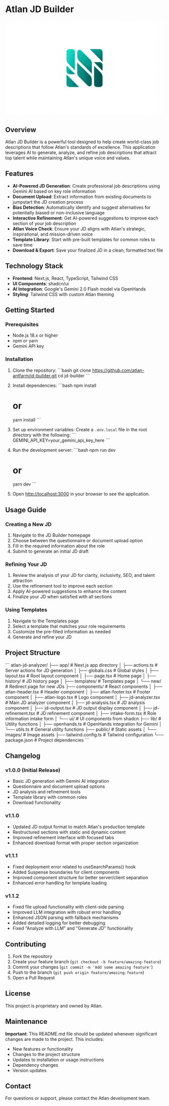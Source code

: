 # Atlan JD Builder

![Atlan Logo](public/images/atlan-logo.png)

## Overview

Atlan JD Builder is a powerful tool designed to help create world-class job descriptions that follow Atlan's standards of excellence. This application leverages AI to generate, analyze, and refine job descriptions that attract top talent while maintaining Atlan's unique voice and values.

## Features

- **AI-Powered JD Generation**: Create professional job descriptions using Gemini AI based on key role information
- **Document Upload**: Extract information from existing documents to jumpstart the JD creation process
- **Bias Detection**: Automatically identify and suggest alternatives for potentially biased or non-inclusive language
- **Interactive Refinement**: Get AI-powered suggestions to improve each section of your job description
- **Atlan Voice Check**: Ensure your JD aligns with Atlan's strategic, inspirational, and mission-driven voice
- **Template Library**: Start with pre-built templates for common roles to save time
- **Download & Export**: Save your finalized JD in a clean, formatted text file

## Technology Stack

- **Frontend**: Next.js, React, TypeScript, Tailwind CSS
- **UI Components**: shadcn/ui
- **AI Integration**: Google's Gemini 2.0 Flash model via OpenHands
- **Styling**: Tailwind CSS with custom Atlan theming

## Getting Started

### Prerequisites

- Node.js 18.x or higher
- npm or yarn
- Gemini API key

### Installation

1. Clone the repository:
   \`\`\`bash
   git clone https://github.com/atlan-antfarm/jd-builder.git
   cd jd-builder
   \`\`\`

2. Install dependencies:
   \`\`\`bash
   npm install
   # or
   yarn install
   \`\`\`

3. Set up environment variables:
   Create a `.env.local` file in the root directory with the following:
   \`\`\`
   GEMINI_API_KEY=your_gemini_api_key_here
   \`\`\`

4. Run the development server:
   \`\`\`bash
   npm run dev
   # or
   yarn dev
   \`\`\`

5. Open [http://localhost:3000](http://localhost:3000) in your browser to see the application.

## Usage Guide

### Creating a New JD

1. Navigate to the JD Builder homepage
2. Choose between the questionnaire or document upload option
3. Fill in the required information about the role
4. Submit to generate an initial JD draft

### Refining Your JD

1. Review the analysis of your JD for clarity, inclusivity, SEO, and talent attraction
2. Use the refinement tool to improve each section
3. Apply AI-powered suggestions to enhance the content
4. Finalize your JD when satisfied with all sections

### Using Templates

1. Navigate to the Templates page
2. Select a template that matches your role requirements
3. Customize the pre-filled information as needed
4. Generate and refine your JD

## Project Structure

\`\`\`
atlan-jd-analyzer/
├── app/                  # Next.js app directory
│   ├── actions.ts        # Server actions for JD generation
│   ├── globals.css       # Global styles
│   ├── layout.tsx        # Root layout component
│   ├── page.tsx          # Home page
│   ├── history/          # JD history page
│   ├── templates/        # Templates page
│   └── new/              # Redirect page for new JDs
├── components/           # React components
│   ├── atlan-header.tsx  # Header component
│   ├── atlan-footer.tsx  # Footer component
│   ├── atlan-logo.tsx    # Logo component
│   ├── jd-analyzer.tsx   # Main JD analyzer component
│   ├── jd-analysis.tsx   # JD analysis component
│   ├── jd-output.tsx     # JD output display component
│   ├── jd-refinement.tsx # JD refinement component
│   ├── intake-form.tsx   # Role information intake form
│   └── ui/               # UI components from shadcn
├── lib/                  # Utility functions
│   ├── openhands.ts      # OpenHands integration for Gemini
│   └── utils.ts          # General utility functions
├── public/               # Static assets
│   └── images/           # Image assets
├── tailwind.config.ts    # Tailwind configuration
└── package.json          # Project dependencies
\`\`\`

## Changelog

### v1.0.0 (Initial Release)
- Basic JD generation with Gemini AI integration
- Questionnaire and document upload options
- JD analysis and refinement tools
- Template library with common roles
- Download functionality

### v1.1.0
- Updated JD output format to match Atlan's production template
- Restructured sections with static and dynamic content
- Improved refinement interface with focused tabs
- Enhanced download format with proper section organization

### v1.1.1
- Fixed deployment error related to useSearchParams() hook
- Added Suspense boundaries for client components
- Improved component structure for better server/client separation
- Enhanced error handling for template loading

### v1.1.2
- Fixed file upload functionality with client-side parsing
- Improved LLM integration with robust error handling
- Enhanced JSON parsing with fallback mechanisms
- Added detailed logging for better debugging
- Fixed "Analyze with LLM" and "Generate JD" functionality

## Contributing

1. Fork the repository
2. Create your feature branch (`git checkout -b feature/amazing-feature`)
3. Commit your changes (`git commit -m 'Add some amazing feature'`)
4. Push to the branch (`git push origin feature/amazing-feature`)
5. Open a Pull Request

## License

This project is proprietary and owned by Atlan.

## Maintenance

**Important**: This README.md file should be updated whenever significant changes are made to the project. This includes:

- New features or functionality
- Changes to the project structure
- Updates to installation or usage instructions
- Dependency changes
- Version updates

## Contact

For questions or support, please contact the Atlan development team.
